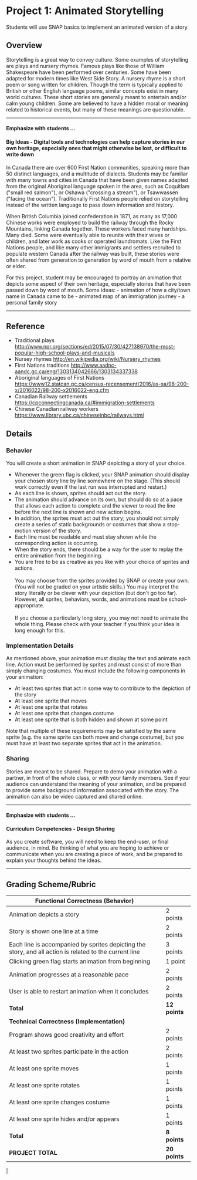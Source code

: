 # Project 1: Animated Storytelling

Students will use SNAP basics to implement an animated version of a story.

## Overview

Storytelling is a great way to convey culture.  Some examples of storytelling are plays and nursery rhymes. Famous plays like those of William Shakespeare have been performed over centuries.  Some have been adapted for modern times like West Side Story. A nursery rhyme is a short poem or song written for children. Though the term is typically applied to British or other English language poems, similar concepts exist in many world cultures. These short stories are generally meant to entertain and/or calm young children. Some are believed to have a hidden moral or meaning related to historical events, but many of these meanings are questionable.

---
#### Emphasize with students ...
#### Big Ideas - Digital tools and technologies can help capture stories in our own heritage, especially ones that might otherwise be lost, or difficult to write down

In Canada there are over 600 First Nation communities, speaking more than 50 distinct languages, and a multitude of dialects.  Students may be familiar with many towns and cities in Canada that have been given names adapted from the original Aboriginal language spoken in the area,  such as Coquitlam ("small red salmon"),  or Oshawa ("crossing a stream"),  or Tsawwassen ("facing the ocean").  Traditionally First Nations people relied on storytelling instead of the written language to pass down information and history.  

When British Columbia joined confederation in 1871, as many as 17,000 Chinese works were employed to build the railway through the Rocky Mountains, linking Canada together.  These workers faced many hardships.  Many died.  Some were eventually able to reunite with their wives or children, and later work as cooks or operated laundromats.   Like the First Nations people, and like many other immigrants and settlers recruited to populate western Canada after the railway was built, these stories were often shared from generation to generation by word of mouth from a relative or elder.   

For this project, student may be encouraged to portray an animation that depicts some aspect of their own heritage, especially stories that have been passed down by word of mouth.  Some ideas:
    - animation of how a city/town name in Canada came to be
    - animated map of an immigration journey
    - a personal family story

---

## Reference
-   Traditional plays  http://www.npr.org/sections/ed/2015/07/30/427138970/the-most-popular-high-school-plays-and-musicals
-   Nursey rhymes  http://en.wikipedia.org/wiki/Nursery_rhymes
-   First Nations traditions  http://www.aadnc-aandc.gc.ca/eng/1303134042666/1303134337338
-   Aboriginal languages of First Nations https://www12.statcan.gc.ca/census-recensement/2016/as-sa/98-200-x/2016022/98-200-x2016022-eng.cfm 
-   Canadian Railway settlements  https://cpconnectingcanada.ca/#immigration-settlements
-   Chinese Canadian railway workers  https://www.library.ubc.ca/chineseinbc/railways.html


## Details

### Behavior
You will create a short animation in SNAP depicting a story of your choice. 

-   Whenever the green flag is clicked, your SNAP animation should display your chosen story line by line somewhere on the stage. (This should work correctly even if the last run was interrupted and restart.)
-   As each line is shown, sprites should act out the story.
-   The animation should advance on its own, but should do so at a pace that allows each action to complete and the viewer to read the line before the next line is shown and new action begins.
-   In addition, the sprites must act out the story; you should not simply create a series of static backgrounds or costumes that show a stop-motion version of the story.
-   Each line must be readable and must stay shown while the corresponding action is occurring.
-   When the story ends, there should be a way for the user to replay the entire animation from the beginning.
-   You are free to be as creative as you like with your choice of sprites and actions.<br />
    <br />
    You may choose from the sprites provided by SNAP or create your own. (You will not be graded on your artistic skills.) You may interpret the story literally or be clever with your depiction (but don't go too far). However, all sprites, behaviors, words, and animations must be school-appropriate.<br />
    <br />
    If you choose a particularly long story, you may not need to animate the whole thing. Please check with your teacher if you think your idea is long enough for this.

### Implementation Details
As mentioned above, your animation must display the text and animate each line. Action must be performed by sprites and must consist of more than simply changing costumes. You must include the following components in your animation:

-   At least two sprites that act in some way to contribute to the depiction of the story
-   At least one sprite that moves
-   At least one sprite that rotates
-   At least one sprite that changes costume
-   At least one sprite that is both hidden and shown at some point

Note that multiple of these requirements may be satisfied by the same sprite (e.g. the same sprite can both move and change costume), but you must have at least two separate sprites that act in the animation.

### Sharing
Stories are meant to be shared.  Prepare to demo your animation with a partner, in front of the whole class, or with your family members.  See if your audience can understand the meaning of your animation, and be prepared to provide some background information associated with the story.  The animation can also be video captured and shared online.   

---
#### Emphasize with students ...
#### Curriculum Competencies - Design Sharing

As you create software, you will need to keep the end-user, or final audience, in mind.  Be thinking of what you are hoping to achieve or communicate when you are creating a piece of work, and be prepared to explain your thoughts behind the ideas.

---

## Grading Scheme/Rubric

| **Functional Correctness (Behavior)**                                                                  |               |
| ------------------------------------------------------------------------------------------------------ | ------------- |
| Animation depicts a story                                                                              | 2 points      |
| Story is shown one line at a time                                                                      | 2 points      |
| Each line is accompanied by sprites depicting the story, and all action is related to the current line | 3 points      |
| Clicking green flag starts animation from beginning                                                    | 1 point       |
| Animation progresses at a reasonable pace                                                              | 2 points      |
| User is able to restart animation when it concludes                                                    | 2 points      |
| **Total**                                                                                              | **12 points** |
| **Technical Correctness (Implementation)**                                                             |               |
| Program shows good creativity and effort                                                               | 2 points      |
| At least two sprites participate in the action                                                         | 2 points      |
| At least one sprite moves                                                                              | 1 points      |
| At least one sprite rotates                                                                            | 1 points      |
| At least one sprite changes costume                                                                    | 1 points      |
| At least one sprite hides and/or appears                                                               | 1 points      |
| **Total**                                                                                              | **8 points**  |
| **PROJECT TOTAL**                                                                                      | **20 points** |

|
